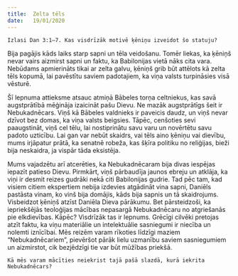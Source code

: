 ```yaml
---
title:  Zelta tēls
date:   19/01/2020
---
```


`Izlasi Dan 3:1–7. Kas visdrīzāk motivē ķēniņu izveidot šo statuju?`

Bija pagājis kāds laiks starp sapni un tēla veidošanu. Tomēr liekas, ka ķēniņš nevar vairs aizmirst sapni un faktu, ka Babilonijas vietā nāks cita vara. Nebūdams apmierināts tikai ar zelta galvu, ķēniņš grib būt attēlots kā zelta tēls kopumā, lai pavēstītu saviem padotajiem, ka viņa valsts turpināsies visā vēsturē.

Šī lepnuma attieksme atsauc atmiņā Bābeles torņa celtniekus, kas savā augstprātībā mēģināja izaicināt pašu Dievu. Ne mazāk augstprātīgs šeit ir Nebukadnēcars. Viņš kā Bābeles valdnieks ir paveicis daudz, un viņš nevar dzīvot bez domas, ka viņa valsts beigsies. Tāpēc, cenšoties sevi paaugstināt, viņš cel tēlu, lai nostiprinātu savu varu un novērtētu savu padoto uzticību. Lai gan var nebūt skaidrs, vai tēls aino ķēniņu vai dievību, mums irjāpatur prātā, ka senatnē robeža, kas šķīra politiku no reliģijas, bieži bija neskaidra, ja vispār tāda eksistēja.

Mums vajadzētu arī atcerēties, ka Nebukadnēcaram bija divas iespējas iepazīt patieso Dievu. Pirmkārt, viņš pārbaudīja jaunos ebreju un atklāja, ka viņi ir desmit reizes gudrāki nekā citi Babilonijas gudrie. Tad pēc tam, kad visiem citiem ekspertiem nebija izdevies atgādināt vina sapni, Daniēls pastāsta vinam, ko vinš bija domājis, kāds bija sapnis un tā skaidrojums. Visbeidzot ķēniņš atzīst Daniēla Dieva pārākumu. Bet pārsteidzoši, ka iepriekšējās teoloģijas mācības nepasargā Nebukadnēcaru no atgriešanās pie elkdievības. Kāpēc? Visdrīzāk tas ir lepnums. Grēcīgi cilvēki pretojas atzīt faktu, ka viņu materiālie un intelektuālie sasniegumi ir niecība un nolemti iznīcībai. Mēs reizēm varam rīkoties līdzīgi maziem “Nebukadnēcariem”, pievēršot pārāk lielu uzmanību saviem sasniegumiem un aizmirstot, cik bezjēdzīgi tie var būt mūžības priekšā.

`Kā mēs varam mācīties neiekrist tajā pašā slazdā, kurā iekrita Nebukadnēcars?`